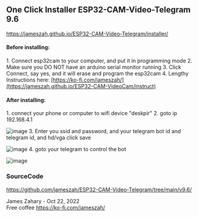 
<h2>One Click Installer ESP32-CAM-Video-Telegram 9.6 </h2>

https://jameszah.github.io/ESP32-CAM-Video-Telegram/installer/

<h4>Before installing:</h4>
  1.  Connect esp32cam to your computer, and put it in programming mode      
  2.  Make sure you DO NOT have an arduino serial monitor running      
  3.  Click Connect, say yes, and it will erase and program the esp32cam      
  4.  Lengthy Instructions here: <a href="[https://ko-fi.com/jameszah](https://jameszah.github.io/ESP32-CAM-VideoCam/instruct)">[https://ko-fi.com/jameszah/](https://jameszah.github.io/ESP32-CAM-VideoCam/instruct)</a>  

<script type="module" src="https://unpkg.com/esp-web-tools@9.0.3/dist/web/install-button.js?module"></script>   
<esp-web-install-button manifest="manifest.json"></esp-web-install-button>   
              
         
<h4>After installing:</h4>
  1.  connect your phone or computer to wifi device "deskpir"
  2.  goto ip 192.168.4.1      

![image](https://user-images.githubusercontent.com/36938190/197415599-c81690fa-3948-4fe7-86ab-86ed3ca8f181.png)
  3.  Enter you ssid and password, and your telegram bot id and telegram id, and hd/vga click save

![image](https://user-images.githubusercontent.com/36938190/197415610-52ecf0e4-98ea-4b4c-a443-cd6294ca1589.png)
  4.  goto your telegram to control the bot

![image](https://user-images.githubusercontent.com/36938190/197415724-e0a9573a-701f-4d42-a206-b958972be5b3.png)


<h3>SourceCode</h3>

  <a href="https://github.com/jameszah/ESP32-CAM-Video-Telegram/tree/main/v9.6/">https://github.com/jameszah/ESP32-CAM-Video-Telegram/tree/main/v9.6/</a>      
     
       
James Zahary - Oct 22, 2022      
Free coffee <a href="https://ko-fi.com/jameszah">https://ko-fi.com/jameszah/</a>    

